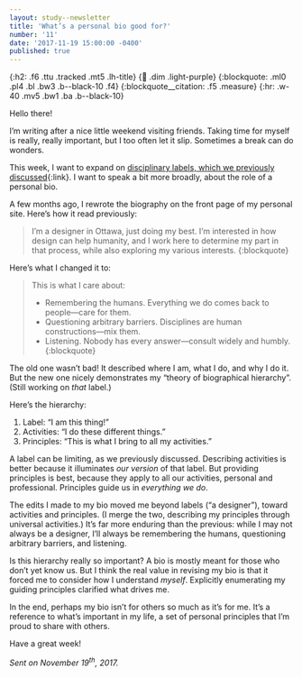 ```yaml
---
layout: study--newsletter
title: 'What’s a personal bio good for?'
number: '11'
date: '2017-11-19 15:00:00 -0400'
published: true
---
```


{:h2: .f6 .ttu .tracked .mt5 .lh-title}
{:link: .dim .light-purple}
{:blockquote: .ml0 .pl4 .bl .bw3 .b--black-10 .f4}
{:blockquote__citation: .f5 .measure}
{:hr: .w-40 .mv5 .bw1 .ba .b--black-10}

Hello there!

I’m writing after a nice little weekend visiting friends. Taking time for myself is really, really important, but I too often let it slip. Sometimes a break can do wonders.

This week, I want to expand on [disciplinary labels, which we previously discussed](https://lucascherkewski.com/hit-and-miss/2-questioning-labels/){:link}. I want to speak a bit more broadly, about the role of a personal bio.

A few months ago, I rewrote the biography on the front page of my personal site. Here’s how it read previously:

> I’m a designer in Ottawa, just doing my best. I’m interested in how design can help humanity, and I work here to determine my part in that process, while also exploring my various interests.
{:blockquote}

Here’s what I changed it to:

> This is what I care about:
>
> * Remembering the humans. Everything we do comes back to people—care for them.
> * Questioning arbitrary barriers. Disciplines are human constructions—mix them.
> * Listening. Nobody has every answer—consult widely and humbly.
{:blockquote}

The old one wasn’t bad! It described where I am, what I do, and why I do it. But the new one nicely demonstrates my “theory of biographical hierarchy”. (Still working on *that* label.)

Here’s the hierarchy:

1. Label: “I am this thing!”
2. Activities: “I do these different things.”
3. Principles: “This is what I bring to all my activities.”

A label can be limiting, as we previously discussed. Describing activities is better because it illuminates *our version* of that label. But providing principles is best, because they apply to all our activities, personal and professional. Principles guide us in *everything we do*.

The edits I made to my bio moved me beyond labels (“a designer”), toward activities and principles. (I merge the two, describing my principles through universal activities.) It’s far more enduring than the previous: while I may not always be a designer, I’ll always be remembering the humans, questioning arbitrary barriers, and listening.

Is this hierarchy really so important? A bio is mostly meant for those who don’t yet know us. But I think the real value in revising my bio is that it forced me to consider how I understand *myself*. Explicitly enumerating my guiding principles clarified what drives me.

In the end, perhaps my bio isn’t for others so much as it’s for me. It’s a reference to what’s important in my life, a set of personal principles that I’m proud to share with others.

Have a great week!

*Sent on November 19<sup>th</sup>, 2017.*
